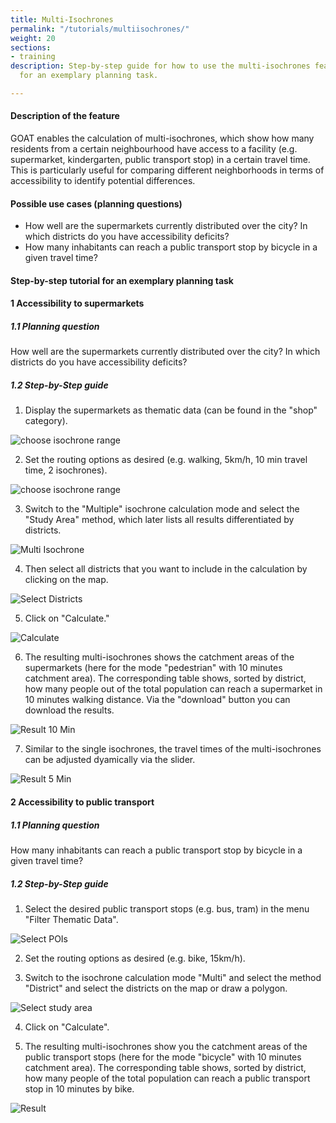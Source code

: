 ```yaml
---
title: Multi-Isochrones
permalink: "/tutorials/multiisochrones/"
weight: 20
sections:
- training
description: Step-by-step guide for how to use the multi-isochrones feature in GOAT
  for an exemplary planning task.

---
```

#### Description of the feature

GOAT enables the calculation of multi-isochrones, which show how many residents from a certain neighbourhood have access to a facility (e.g. supermarket, kindergarten, public transport stop) in a certain travel time. This is particularly useful for comparing different neighborhoods in terms of accessibility to identify potential differences.

#### Possible use cases (planning questions)

* How well are the supermarkets currently distributed over the city? In which districts do you have accessibility deficits?
* How many inhabitants can reach a public transport stop by bicycle in a given travel time?

#### Step-by-step tutorial for an exemplary planning task

#### 1 Accessibility to supermarkets

##### 1.1 Planning question

How well are the supermarkets currently distributed over the city? In which districts do you have accessibility deficits?

##### 1.2 Step-by-Step guide

1. Display the supermarkets as thematic data (can be found in the "shop" category).

<img src="/images/tutorials/Multiisochrones/Multi_isochrone_1.1_freiburg_eng.webp"  alt="choose isochrone range"/>

2. Set the routing options as desired (e.g. walking, 5km/h, 10 min travel time, 2 isochrones).
   
<img src="/images/tutorials/Multiisochrones/Multi_isochrone_1.2.2_select_option_eng.webp"  alt="choose isochrone range" style="max-height:220px;"/>

3. Switch to the "Multiple" isochrone calculation mode and select the "Study Area" method, which later lists all results differentiated by districts.

<img src="/images/tutorials/Multiisochrones/Multi_isochrone_1.2.3_select_option_eng.webp"  alt="Multi Isochrone" style="max-height:200px;"/>

4. Then select all districts that you want to include in the calculation by clicking on the map.

<img src="/images/tutorials/Multiisochrones/Multi_isochrone_1.2.4_select_studyarea_eng.webp"  alt="Select Districts"/>

5. Click on "Calculate."

<img src="/images/tutorials/Multiisochrones/Multi_isochrone_1.2.5_calculate_eng.webp"  alt="Calculate" style="max-height:220px;"/>

6. The resulting multi-isochrones shows the catchment areas of the supermarkets (here for the mode "pedestrian" with 10 minutes catchment area). The corresponding table shows, sorted by district, how many people out of the total population can reach a supermarket in 10 minutes walking distance. Via the "download" button you can download the results.

<img src="/images/tutorials/Multiisochrones/Multi_isochrone_1.2.6_10minutes_eng.webp"  alt="Result 10 Min" />

7. Similar to the single isochrones, the travel times of the multi-isochrones can be adjusted dyamically via the slider.

<img src="/images/tutorials/Multiisochrones/Multi_isochrone_1.2.6_5minutes_eng.webp"  alt="Result 5 Min" />

#### 2 Accessibility to public transport

##### 1.1 Planning question

How many inhabitants can reach a public transport stop by bicycle in a given travel time?

##### 1.2 Step-by-Step guide

1. Select the desired public transport stops (e.g. bus, tram) in the menu "Filter Thematic Data". 

<img src="/images/tutorials/Multiisochrones/Multi_isochrone_2.1.2_select_transportation_eng.webp"  alt="Select POIs" />
   
2. Set the routing options as desired (e.g. bike, 15km/h). 
   
3. Switch to the isochrone calculation mode "Multi" and select the method "District" and select the districts on the map or draw a polygon.

<img src="/images/tutorials/Multiisochrones/Multi_isochrone_2.1.3_select_study_area_eng.webp"  alt="Select study area" />
   
4. Click on "Calculate". 
   
5. The resulting multi-isochrones show you the catchment areas of the public transport stops (here for the mode "bicycle" with 10 minutes catchment area). The corresponding table shows, sorted by district, how many people of the total population can reach a public transport stop in 10 minutes by bike.

<img src="/images/tutorials/Multiisochrones/Multi_isochrone_2.1.4_calculation_eng.webp"  alt="Result" />
